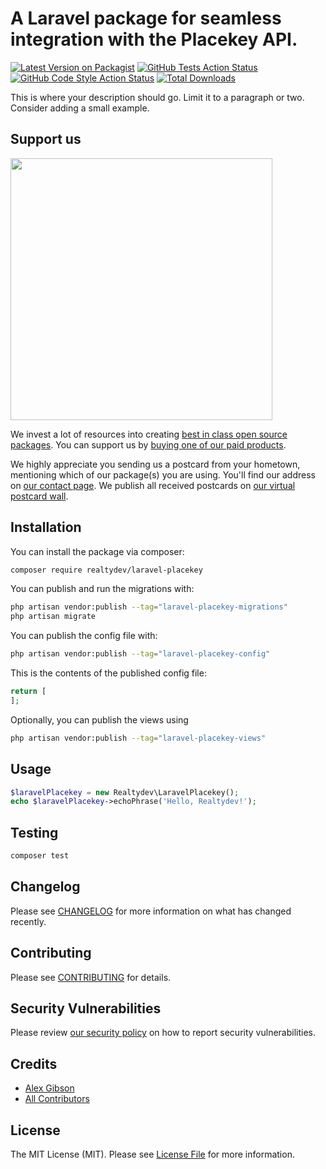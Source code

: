 # A Laravel package for seamless integration with the Placekey API.

[![Latest Version on Packagist](https://img.shields.io/packagist/v/realtydev/laravel-placekey.svg?style=flat-square)](https://packagist.org/packages/realtydev/laravel-placekey)
[![GitHub Tests Action Status](https://img.shields.io/github/actions/workflow/status/realtydev/laravel-placekey/run-tests.yml?branch=main&label=tests&style=flat-square)](https://github.com/realtydev/laravel-placekey/actions?query=workflow%3Arun-tests+branch%3Amain)
[![GitHub Code Style Action Status](https://img.shields.io/github/actions/workflow/status/realtydev/laravel-placekey/fix-php-code-style-issues.yml?branch=main&label=code%20style&style=flat-square)](https://github.com/realtydev/laravel-placekey/actions?query=workflow%3A"Fix+PHP+code+style+issues"+branch%3Amain)
[![Total Downloads](https://img.shields.io/packagist/dt/realtydev/laravel-placekey.svg?style=flat-square)](https://packagist.org/packages/realtydev/laravel-placekey)

This is where your description should go. Limit it to a paragraph or two. Consider adding a small example.

## Support us

[<img src="https://github-ads.s3.eu-central-1.amazonaws.com/laravel-placekey.jpg?t=1" width="419px" />](https://spatie.be/github-ad-click/laravel-placekey)

We invest a lot of resources into creating [best in class open source packages](https://spatie.be/open-source). You can support us by [buying one of our paid products](https://spatie.be/open-source/support-us).

We highly appreciate you sending us a postcard from your hometown, mentioning which of our package(s) you are using. You'll find our address on [our contact page](https://spatie.be/about-us). We publish all received postcards on [our virtual postcard wall](https://spatie.be/open-source/postcards).

## Installation

You can install the package via composer:

```bash
composer require realtydev/laravel-placekey
```

You can publish and run the migrations with:

```bash
php artisan vendor:publish --tag="laravel-placekey-migrations"
php artisan migrate
```

You can publish the config file with:

```bash
php artisan vendor:publish --tag="laravel-placekey-config"
```

This is the contents of the published config file:

```php
return [
];
```

Optionally, you can publish the views using

```bash
php artisan vendor:publish --tag="laravel-placekey-views"
```

## Usage

```php
$laravelPlacekey = new Realtydev\LaravelPlacekey();
echo $laravelPlacekey->echoPhrase('Hello, Realtydev!');
```

## Testing

```bash
composer test
```

## Changelog

Please see [CHANGELOG](CHANGELOG.md) for more information on what has changed recently.

## Contributing

Please see [CONTRIBUTING](CONTRIBUTING.md) for details.

## Security Vulnerabilities

Please review [our security policy](../../security/policy) on how to report security vulnerabilities.

## Credits

- [Alex Gibson](https://github.com/realtydev)
- [All Contributors](../../contributors)

## License

The MIT License (MIT). Please see [License File](LICENSE.md) for more information.
